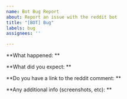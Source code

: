```yaml
---
name: Bot Bug Report
about: Report an issue with the reddit bot
title: "[BOT] Bug"
labels: bug
assignees: ''

---
```


**What happened: **

**What did you expect: **

**Do you have a link to the reddit comment: **

**Any additional info (screenshots, etc): **
